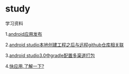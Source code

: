 # study
学习资料


1.[android应用发布](https://github.com/xkdaq/wxdemo/blob/master/article/Android%E5%BA%94%E7%94%A8%E5%8F%91%E5%B8%83.md)

2.[android studio本地创建工程之后与远程github仓库相关联](https://github.com/xkdaq/study/tree/master/git/xk_git.md)

3.[android studio3.0中gradle配置多渠道打包](https://github.com/xkdaq/study/blob/master/gradle/xk_gradle.md)

4.[快应用,了解一下?](https://github.com/xkdaq/study/blob/master/quickapp/xk_quickapp.md)




















